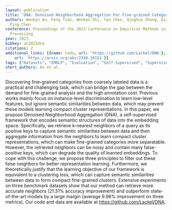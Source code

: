 ```yaml
---
layout: publication
title: 'DNA: Denoised Neighborhood Aggregation For Fine-grained Category Discovery'
authors: Wenbin An, Feng Tian, Wenkai Shi, Yan Chen, Qinghua Zheng, Qianying Wang,
  Ping Chen
conference: Proceedings of the 2023 Conference on Empirical Methods in Natural Language
  Processing
year: 2023
bibkey: an2023dna
citations: 2
additional_links: [{name: Code, url: 'https://github.com/Lackel/DNA'}, {name: Paper,
    url: 'https://arxiv.org/abs/2310.10151'}]
tags: ["Datasets", "EMNLP", "Evaluation", "Self-Supervised", "Supervised", "Tools & Libraries"]
short_authors: An et al.
---
```

Discovering fine-grained categories from coarsely labeled data is a practical
and challenging task, which can bridge the gap between the demand for
fine-grained analysis and the high annotation cost. Previous works mainly focus
on instance-level discrimination to learn low-level features, but ignore
semantic similarities between data, which may prevent these models learning
compact cluster representations. In this paper, we propose Denoised
Neighborhood Aggregation (DNA), a self-supervised framework that encodes
semantic structures of data into the embedding space. Specifically, we retrieve
k-nearest neighbors of a query as its positive keys to capture semantic
similarities between data and then aggregate information from the neighbors to
learn compact cluster representations, which can make fine-grained categories
more separatable. However, the retrieved neighbors can be noisy and contain
many false-positive keys, which can degrade the quality of learned embeddings.
To cope with this challenge, we propose three principles to filter out these
false neighbors for better representation learning. Furthermore, we
theoretically justify that the learning objective of our framework is
equivalent to a clustering loss, which can capture semantic similarities
between data to form compact fine-grained clusters. Extensive experiments on
three benchmark datasets show that our method can retrieve more accurate
neighbors (21.31% accuracy improvement) and outperform state-of-the-art models
by a large margin (average 9.96% improvement on three metrics). Our code and
data are available at https://github.com/Lackel/DNA.